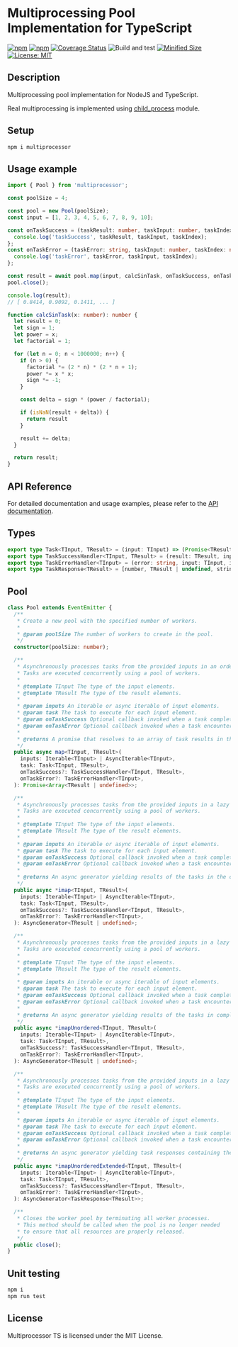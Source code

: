 # Multiprocessing Pool Implementation for TypeScript

[![npm](https://img.shields.io/npm/v/multiprocessor.svg)](https://www.npmjs.com/package/multiprocessor)
[![npm](https://img.shields.io/npm/dm/multiprocessor.svg?style=flat)](https://www.npmjs.com/package/multiprocessor)
[![Coverage Status](https://coveralls.io/repos/github/Smoren/multiprocessor-ts/badge.svg?branch=master&rand=222)](https://coveralls.io/github/Smoren/multiprocessor-ts?branch=master)
![Build and test](https://github.com/Smoren/multiprocessor-ts/actions/workflows/test.yml/badge.svg)
[![Minified Size](https://badgen.net/bundlephobia/minzip/multiprocessor)](https://bundlephobia.com/result?p=multiprocessor)
[![License: MIT](https://img.shields.io/badge/License-MIT-yellow.svg)](https://opensource.org/licenses/MIT)

Description
-----------

Multiprocessing pool implementation for NodeJS and TypeScript.

Real multiprocessing is implemented using [child_process](https://nodejs.org/api/child_process.html) module.

Setup
-----

```bash
npm i multiprocessor
```

Usage example
-------------

```typescript
import { Pool } from 'multiprocessor';

const poolSize = 4;

const pool = new Pool(poolSize);
const input = [1, 2, 3, 4, 5, 6, 7, 8, 9, 10];

const onTaskSuccess = (taskResult: number, taskInput: number, taskIndex: number) => {
  console.log('taskSuccess', taskResult, taskInput, taskIndex);
};
const onTaskError = (taskError: string, taskInput: number, taskIndex: number) => {
  console.log('taskError', taskError, taskInput, taskIndex);
};

const result = await pool.map(input, calcSinTask, onTaskSuccess, onTaskError);
pool.close();

console.log(result);
// [ 0.8414, 0.9092, 0.1411, ... ]

function calcSinTask(x: number): number {
  let result = 0;
  let sign = 1;
  let power = x;
  let factorial = 1;

  for (let n = 0; n < 1000000; n++) {
    if (n > 0) {
      factorial *= (2 * n) * (2 * n + 1);
      power *= x * x;
      sign *= -1;
    }

    const delta = sign * (power / factorial);

    if (isNaN(result + delta)) {
      return result
    }

    result += delta;
  }

  return result;
}
```

API Reference
-------------

For detailed documentation and usage examples, please refer to the [API documentation](https://smoren.github.io/multiprocessor-ts/).

## Types
```typescript
export type Task<TInput, TResult> = (input: TInput) => (Promise<TResult> | TResult);
export type TaskSuccessHandler<TInput, TResult> = (result: TResult, input: TInput, index: number) => void;
export type TaskErrorHandler<TInput> = (error: string, input: TInput, index: number) => void;
export type TaskResponse<TResult> = [number, TResult | undefined, string | undefined];
```

## Pool
```typescript
class Pool extends EventEmitter {
  /**
   * Create a new pool with the specified number of workers.
   *
   * @param poolSize The number of workers to create in the pool.
   */
  constructor(poolSize: number);

  /**
   * Asynchronously processes tasks from the provided inputs in an ordered manner.
   * Tasks are executed concurrently using a pool of workers.
   *
   * @template TInput The type of the input elements.
   * @template TResult The type of the result elements.
   *
   * @param inputs An iterable or async iterable of input elements.
   * @param task The task to execute for each input element.
   * @param onTaskSuccess Optional callback invoked when a task completes successfully.
   * @param onTaskError Optional callback invoked when a task encounters an error.
   *
   * @returns A promise that resolves to an array of task results in the order of the input elements.
   */
  public async map<TInput, TResult>(
    inputs: Iterable<TInput> | AsyncIterable<TInput>,
    task: Task<TInput, TResult>,
    onTaskSuccess?: TaskSuccessHandler<TInput, TResult>,
    onTaskError?: TaskErrorHandler<TInput>,
  ): Promise<Array<TResult | undefined>>;

  /**
   * Asynchronously processes tasks from the provided inputs in a lazy ordered manner.
   * Tasks are executed concurrently using a pool of workers.
   *
   * @template TInput The type of the input elements.
   * @template TResult The type of the result elements.
   *
   * @param inputs An iterable or async iterable of input elements.
   * @param task The task to execute for each input element.
   * @param onTaskSuccess Optional callback invoked when a task completes successfully.
   * @param onTaskError Optional callback invoked when a task encounters an error.
   *
   * @returns An async generator yielding results of the tasks in the order of the input elements.
   */
  public async *imap<TInput, TResult>(
    inputs: Iterable<TInput> | AsyncIterable<TInput>,
    task: Task<TInput, TResult>,
    onTaskSuccess?: TaskSuccessHandler<TInput, TResult>,
    onTaskError?: TaskErrorHandler<TInput>,
  ): AsyncGenerator<TResult | undefined>;

  /**
   * Asynchronously processes tasks from the provided inputs in a lazy unordered manner.
   * Tasks are executed concurrently using a pool of workers.
   *
   * @template TInput The type of the input elements.
   * @template TResult The type of the result elements.
   *
   * @param inputs An iterable or async iterable of input elements.
   * @param task The task to execute for each input element.
   * @param onTaskSuccess Optional callback invoked when a task completes successfully.
   * @param onTaskError Optional callback invoked when a task encounters an error.
   *
   * @returns An async generator yielding results of the tasks in completion order.
   */
  public async *imapUnordered<TInput, TResult>(
    inputs: Iterable<TInput> | AsyncIterable<TInput>,
    task: Task<TInput, TResult>,
    onTaskSuccess?: TaskSuccessHandler<TInput, TResult>,
    onTaskError?: TaskErrorHandler<TInput>,
  ): AsyncGenerator<TResult | undefined>;

  /**
   * Asynchronously processes tasks from the provided inputs in a lazy unordered manner with extended information.
   * Tasks are executed concurrently using a pool of workers.
   *
   * @template TInput The type of the input elements.
   * @template TResult The type of the result elements.
   *
   * @param inputs An iterable or async iterable of input elements.
   * @param task The task to execute for each input element.
   * @param onTaskSuccess Optional callback invoked when a task completes successfully.
   * @param onTaskError Optional callback invoked when a task encounters an error.
   *
   * @returns An async generator yielding task responses containing the index, result or error for each task.
   */
  public async *imapUnorderedExtended<TInput, TResult>(
    inputs: Iterable<TInput> | AsyncIterable<TInput>,
    task: Task<TInput, TResult>,
    onTaskSuccess?: TaskSuccessHandler<TInput, TResult>,
    onTaskError?: TaskErrorHandler<TInput>,
  ): AsyncGenerator<TaskResponse<TResult>>;

  /**
   * Closes the worker pool by terminating all worker processes.
   * This method should be called when the pool is no longer needed
   * to ensure that all resources are properly released.
   */
  public close();
}
```

Unit testing
------------

```bash
npm i
npm run test
```

License
-------

Multiprocessor TS is licensed under the MIT License.
